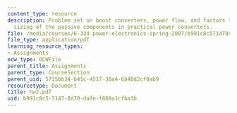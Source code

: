 ```yaml
---
content_type: resource
description: Problem set on boost converters, power flow, and factors that influence
  sizing of the passive components in practical power converters.
file: /media/courses/6-334-power-electronics-spring-2007/b991c8c571478d70dafef869a1cfba3b_hw2.pdf
file_type: application/pdf
learning_resource_types:
- Assignments
ocw_type: OCWFile
parent_title: Assignments
parent_type: CourseSection
parent_uid: 5715bb34-b41c-4517-38a4-6b40d2cf0ab9
resourcetype: Document
title: hw2.pdf
uid: b991c8c5-7147-8d70-dafe-f869a1cfba3b
---
```

